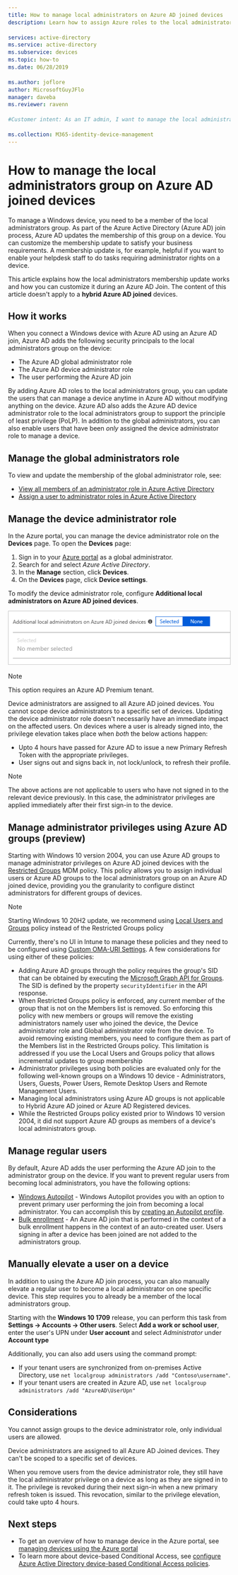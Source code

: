 ```yaml
---
title: How to manage local administrators on Azure AD joined devices
description: Learn how to assign Azure roles to the local administrators group of a Windows device.

services: active-directory
ms.service: active-directory
ms.subservice: devices
ms.topic: how-to
ms.date: 06/28/2019

ms.author: joflore
author: MicrosoftGuyJFlo
manager: daveba
ms.reviewer: ravenn

#Customer intent: As an IT admin, I want to manage the local administrators group assignment during an Azure AD join, so that I can control who can manage Azure AD joined devices

ms.collection: M365-identity-device-management
---
```

# How to manage the local administrators group on Azure AD joined devices

To manage a Windows device, you need to be a member of the local administrators group. As part of the Azure Active Directory (Azure AD) join process, Azure AD updates the membership of this group on a device. You can customize the membership update to satisfy your business requirements. A membership update is, for example, helpful if you want to enable your helpdesk staff to do tasks requiring administrator rights on a device.

This article explains how the local administrators membership update works and how you can customize it during an Azure AD Join. The content of this article doesn't apply to a **hybrid Azure AD joined** devices.

## How it works

When you connect a Windows device with Azure AD using an Azure AD join, Azure AD adds the following security principals to the local administrators group on the device:

- The Azure AD global administrator role
- The Azure AD device administrator role 
- The user performing the Azure AD join   

By adding Azure AD roles to the local administrators group, you can update the users that can manage a device anytime in Azure AD without modifying anything on the device. Azure AD also adds the Azure AD device administrator role to the local administrators group to support the principle of least privilege (PoLP). In addition to the global administrators, you can also enable users that have been *only* assigned the device administrator role to manage a device. 

## Manage the global administrators role

To view and update the membership of the global administrator role, see:

- [View all members of an administrator role in Azure Active Directory](../roles/manage-roles-portal.md)
- [Assign a user to administrator roles in Azure Active Directory](../fundamentals/active-directory-users-assign-role-azure-portal.md)


## Manage the device administrator role 

In the Azure portal, you can manage the device administrator role on the **Devices** page. To open the **Devices** page:

1. Sign in to your [Azure portal](https://portal.azure.com) as a global administrator.
1. Search for and select *Azure Active Directory*.
1. In the **Manage** section, click **Devices**.
1. On the **Devices** page, click **Device settings**.

To modify the device administrator role, configure **Additional local administrators on Azure AD joined devices**.  

![Additional local administrators](./media/assign-local-admin/10.png)

>[!NOTE]
> This option requires an Azure AD Premium tenant. 

Device administrators are assigned to all Azure AD joined devices. You cannot scope device administrators to a specific set of devices. Updating the device administrator role doesn't necessarily have an immediate impact on the affected users. On devices where a user is already signed into, the privilege elevation takes place when *both* the below actions happen:

- Upto 4 hours have passed for Azure AD to issue a new Primary Refresh Token with the appropriate privileges. 
- User signs out and signs back in, not lock/unlock, to refresh their profile.

>[!NOTE]
> The above actions are not applicable to users who have not signed in to the relevant device previously. In this case, the administrator privileges are applied immediately after their first sign-in to the device. 

## Manage administrator privileges using Azure AD groups (preview)

Starting with Windows 10 version 2004, you can use Azure AD groups to manage administrator privileges on Azure AD joined devices with the [Restricted Groups](/windows/client-management/mdm/policy-csp-restrictedgroups) MDM policy. This policy allows you to assign individual users or Azure AD groups to the local administrators group on an Azure AD joined device, providing you the granularity to configure distinct administrators for different groups of devices. 

>[!NOTE]
> Starting Windows 10 20H2 update, we recommend using [Local Users and Groups](/windows/client-management/mdm/policy-csp-localusersandgroups) policy instead of the Restricted Groups policy


Currently, there's no UI in Intune to manage these policies and they need to be configured using [Custom OMA-URI Settings](/mem/intune/configuration/custom-settings-windows-10). A few considerations for using either of these policies: 

- Adding Azure AD groups through the policy requires the group's SID that can be obtained by executing the [Microsoft Graph API for Groups](/graph/api/resources/group?view=graph-rest-beta). The SID is defined by the property `securityIdentifier` in the API response.
- When Restricted Groups policy is enforced, any current member of the group that is not on the Members list is removed. So enforcing this policy with new members or groups will remove the existing administrators namely user who joined the device, the Device administrator role and Global administrator role from the device. To avoid removing existing members, you need to configure them as part of the Members list in the Restricted Groups policy. This limitation is addressed if you use the Local Users and Groups policy that allows incremental updates to group membership
- Administrator privileges using both policies are evaluated only for the following well-known groups on a Windows 10 device - Administrators, Users, Guests, Power Users, Remote Desktop Users and Remote Management Users. 
- Managing local administrators using Azure AD groups is not applicable to Hybrid Azure AD joined or Azure AD Registered devices.
- While the Restricted Groups policy existed prior to Windows 10 version 2004, it did not support Azure AD groups as members of a device's local administrators group. 

## Manage regular users

By default, Azure AD adds the user performing the Azure AD join to the administrator group on the device. If you want to prevent regular users from becoming local administrators, you have the following options:

- [Windows Autopilot](/windows/deployment/windows-autopilot/windows-10-autopilot) -
Windows Autopilot provides you with an option to prevent primary user performing the join from becoming a local administrator. You can accomplish this by [creating an Autopilot profile](/intune/enrollment-autopilot#create-an-autopilot-deployment-profile).
- [Bulk enrollment](/intune/windows-bulk-enroll) - An Azure AD join that is performed in the context of a bulk enrollment happens in the context of an auto-created user. Users signing in after a device has been joined are not added to the administrators group.   

## Manually elevate a user on a device 

In addition to using the Azure AD join process, you can also manually elevate a regular user to become a local administrator on one specific device. This step requires you to already be a member of the local administrators group. 

Starting with the **Windows 10 1709** release, you can perform this task from **Settings -> Accounts -> Other users**. Select **Add a work or school user**, enter the user's UPN under **User account** and select *Administrator* under **Account type**  
 
Additionally, you can also add users using the command prompt:

- If your tenant users are synchronized from on-premises Active Directory, use `net localgroup administrators /add "Contoso\username"`.
- If your tenant users are created in Azure AD, use `net localgroup administrators /add "AzureAD\UserUpn"`

## Considerations 

You cannot assign groups to the device administrator role, only individual users are allowed.

Device administrators are assigned to all Azure AD Joined devices. They can't be scoped to a specific set of devices.

When you remove users from the device administrator role, they still have the local administrator privilege on a device as long as they are signed in to it. The privilege is revoked during their next sign-in when a new primary refresh token is issued. This revocation, similar to the privilege elevation, could take upto 4 hours.

## Next steps

- To get an overview of how to manage device in the Azure portal, see [managing devices using the Azure portal](device-management-azure-portal.md)
- To learn more about device-based Conditional Access, see [configure Azure Active Directory device-based Conditional Access policies](../conditional-access/require-managed-devices.md).
